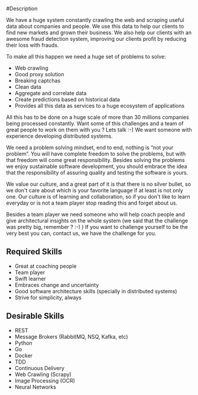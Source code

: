 #Description

We have a huge system constantly crawling the web and scraping useful data about companies and people. 
We use this data to help our clients to find new markets and grown their business. 
We also help our clients with an awesome fraud detection system, 
improving our clients profit by reducing their loss with frauds.

To make all this happen we need a huge set of problems to solve:

* Web crawling
* Good proxy solution
* Breaking captchas
* Clean data
* Aggregate and correlate data
* Create predictions based on historical data
* Provides all this data as services to a huge ecosystem of applications

All this has to be done on a huge scale of more than 30 millions companies being processed constantly. 
Want some of this challenges and a team of great people to work on them with you ? Lets talk :-)
We want someone with experience developing distributed systems. 

We need a problem solving mindset, end to end, nothing is “not your problem”. 
You will have complete freedom to solve the problems, but with that freedom will come great responsibility.
Besides solving the problems we enjoy sustainable software development, 
you should embrace the idea that the responsibility of assuring quality and testing the software is yours.

We value our culture, and a great part of it is that there is no silver bullet, 
so we don't care about which is your favorite language if at least is not only one. 
Our culture is of learning and collaboration, so if you don't like to learn everyday or 
is not a team player stop reading this and forget about us.

Besides a team player we need someone who will help coach people and give architectural 
insights on the whole system (we said that the challenge was pretty big, remember ? :-) )
If you want to challenge yourself to be the very best you can, contact us, we have the challenge for you.


## Required Skills

* Great at coaching people
* Team player
* Swift learner
* Embraces change and uncertainty
* Good software architecture skills (specially in distributed systems)
* Strive for simplicity, always


## Desirable Skills

* REST
* Message Brokers (RabbitMQ, NSQ, Kafka, etc)
* Python
* Go
* Docker
* TDD
* Continuous Delivery
* Web Crawling (Scrapy)
* Image Processing (OCR)
* Neural Networks
